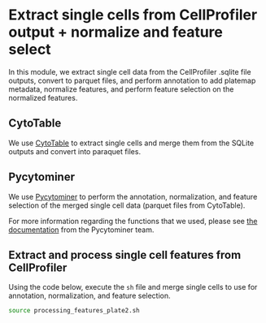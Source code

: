 # Extract single cells from CellProfiler output + normalize and feature select

In this module, we extract single cell data from the CellProfiler .sqlite file outputs, convert to parquet files, and perform annotation to add platemap metadata, normalize features, and perform feature selection on the normalized features.

## CytoTable

We use [CytoTable](https://github.com/cytomining/CytoTable/tree/main) to extract single cells and merge them from the SQLite outputs and convert into paraquet files.

## Pycytominer

We use [Pycytominer](https://github.com/cytomining/pycytominer) to perform the annotation, normalization, and feature selection of the merged single cell data (parquet files from CytoTable).

For more information regarding the functions that we used, please see [the documentation](https://pycytominer.readthedocs.io/en/latest/) from the Pycytominer team.

## Extract and process single cell features from CellProfiler

Using the code below, execute the `sh` file and merge single cells to use for annotation, normalization, and feature selection.

```bash
source processing_features_plate2.sh
```
